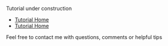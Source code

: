 
Tutorial under construction

 * [Tutorial Home][Gollum-Vimwiki]
 * [Tutorial Home][Gollum-Vimwiki-md]

[Gollum-Vimwiki]: Gollum-Vimwiki
[Gollum-Vimwiki-md]: Gollum-Vimwiki.md

Feel free to contact me with questions, comments or helpful tips

